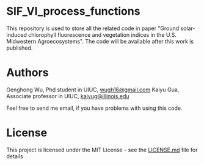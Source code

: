 # SIF_VI_process_functions

This repository is used to store all the related code in paper "Ground solar-induced chlorophyll fluorescence and vegetation indices in the U.S. Midwestern Agroecosystems". The code will be available after this work is published.

# Authors

Genghong Wu,   Phd student in UIUC,            wugh16@gmail.com
Kaiyu Gua,     Associate professor in UIUC,    kaiyug@illinois.edu

Feel free to send me email, if you have problems with using this code.  

# License

This project is licensed under the MIT License - see the [LICENSE.md](LICENSE.md) file for details  
